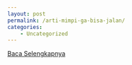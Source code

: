 ```yaml
---
layout: post
permalink: /arti-mimpi-ga-bisa-jalan/
categories:
    - Uncategorized
---
```


[Baca Selengkapnya](/10)